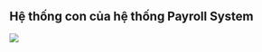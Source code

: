 ## Hệ thống con của hệ thống Payroll System
![](https://www.planttext.com/api/plantuml/png/V5GxQiD04ErrYi6zB-0YE3z28063d0EiLukqiJGIsfL115SfKkS0AHnm4p1n84simeMCxg4Jv0fP2KcEFjPMOcRUcpVp1lr6-x6Gn9U1OsiUeNDYCXXCIEYxjWrwA2Hp1l2aWNfL-ZoG5aF9AP7SHT23cQWLPe_QH0YuSqsEboxAZ8xvZQpEQE1p6LO4ZVo3A21BhIvWoXr6YM_0FK4LS9IOFXLb-KaXPK4ZFF7THqRbiSaLaMH61EiKLIvDeIWJWgFPfwceFYcfo3UYruvdko5ZZV05mRdUjS69pr7gp5zmMXFTy0M6mxEs6p22cpJQS91M_AscaHpXy7fuLfzefRkDbrErOHbPPft2twMxTVWVZsQoJQCt3aRyWsPEq7OdPwWyLYp9DW0ZZJx1vcdq4W1LxTSEq8osZ-EaWLtIL8ClY5UO4xRiQMdAuRsYkZbA2pktOyNl20iUV_IfA0zj1DDuWnROoJPPrNlcTSUho4ejDHu5AzEAgYTHGEasnYsMThmP1Rn5y1Hgjm-gHajjpD38_XX_0000__y30000)
